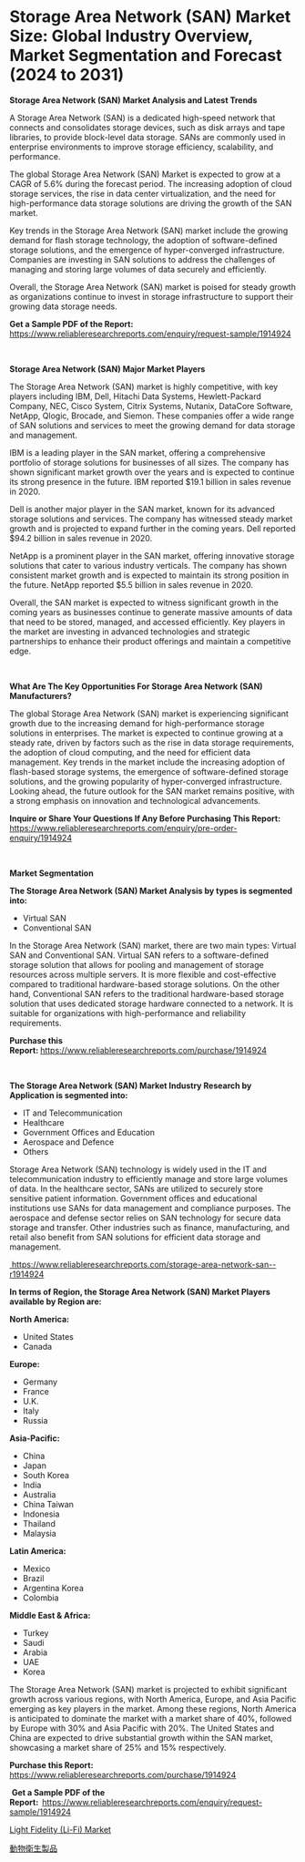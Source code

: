 <p><h1>Storage Area Network (SAN) Market Size: Global Industry Overview, Market Segmentation and Forecast (2024 to 2031)</h1></p><p><strong>Storage Area Network (SAN) Market Analysis and Latest Trends</strong></p>
<p><p>A Storage Area Network (SAN) is a dedicated high-speed network that connects and consolidates storage devices, such as disk arrays and tape libraries, to provide block-level data storage. SANs are commonly used in enterprise environments to improve storage efficiency, scalability, and performance.</p><p>The global Storage Area Network (SAN) Market is expected to grow at a CAGR of 5.6% during the forecast period. The increasing adoption of cloud storage services, the rise in data center virtualization, and the need for high-performance data storage solutions are driving the growth of the SAN market.</p><p>Key trends in the Storage Area Network (SAN) market include the growing demand for flash storage technology, the adoption of software-defined storage solutions, and the emergence of hyper-converged infrastructure. Companies are investing in SAN solutions to address the challenges of managing and storing large volumes of data securely and efficiently.</p><p>Overall, the Storage Area Network (SAN) market is poised for steady growth as organizations continue to invest in storage infrastructure to support their growing data storage needs.</p></p>
<p><strong>Get a Sample PDF of the Report:&nbsp;</strong> <a href="https://www.reliableresearchreports.com/enquiry/request-sample/1914924">https://www.reliableresearchreports.com/enquiry/request-sample/1914924</a></p>
<p>&nbsp;</p>
<p><strong>Storage Area Network (SAN) Major Market Players</strong></p>
<p><p>The Storage Area Network (SAN) market is highly competitive, with key players including IBM, Dell, Hitachi Data Systems, Hewlett-Packard Company, NEC, Cisco System, Citrix Systems, Nutanix, DataCore Software, NetApp, Qlogic, Brocade, and Siemon. These companies offer a wide range of SAN solutions and services to meet the growing demand for data storage and management.</p><p>IBM is a leading player in the SAN market, offering a comprehensive portfolio of storage solutions for businesses of all sizes. The company has shown significant market growth over the years and is expected to continue its strong presence in the future. IBM reported $19.1 billion in sales revenue in 2020.</p><p>Dell is another major player in the SAN market, known for its advanced storage solutions and services. The company has witnessed steady market growth and is projected to expand further in the coming years. Dell reported $94.2 billion in sales revenue in 2020.</p><p>NetApp is a prominent player in the SAN market, offering innovative storage solutions that cater to various industry verticals. The company has shown consistent market growth and is expected to maintain its strong position in the future. NetApp reported $5.5 billion in sales revenue in 2020.</p><p>Overall, the SAN market is expected to witness significant growth in the coming years as businesses continue to generate massive amounts of data that need to be stored, managed, and accessed efficiently. Key players in the market are investing in advanced technologies and strategic partnerships to enhance their product offerings and maintain a competitive edge.</p></p>
<p>&nbsp;</p>
<p><strong>What Are The Key Opportunities For Storage Area Network (SAN) Manufacturers?</strong></p>
<p><p>The global Storage Area Network (SAN) market is experiencing significant growth due to the increasing demand for high-performance storage solutions in enterprises. The market is expected to continue growing at a steady rate, driven by factors such as the rise in data storage requirements, the adoption of cloud computing, and the need for efficient data management. Key trends in the market include the increasing adoption of flash-based storage systems, the emergence of software-defined storage solutions, and the growing popularity of hyper-converged infrastructure. Looking ahead, the future outlook for the SAN market remains positive, with a strong emphasis on innovation and technological advancements.</p></p>
<p><strong>Inquire or Share Your Questions If Any Before Purchasing This Report:</strong> <a href="https://www.reliableresearchreports.com/enquiry/pre-order-enquiry/1914924">https://www.reliableresearchreports.com/enquiry/pre-order-enquiry/1914924</a></p>
<p>&nbsp;</p>
<p><strong>Market Segmentation</strong></p>
<p><strong>The Storage Area Network (SAN) Market Analysis by types is segmented into:</strong></p>
<p><ul><li>Virtual SAN</li><li>Conventional SAN</li></ul></p>
<p><p>In the Storage Area Network (SAN) market, there are two main types: Virtual SAN and Conventional SAN. Virtual SAN refers to a software-defined storage solution that allows for pooling and management of storage resources across multiple servers. It is more flexible and cost-effective compared to traditional hardware-based storage solutions. On the other hand, Conventional SAN refers to the traditional hardware-based storage solution that uses dedicated storage hardware connected to a network. It is suitable for organizations with high-performance and reliability requirements.</p></p>
<p><strong>Purchase this Report:&nbsp;</strong><a href="https://www.reliableresearchreports.com/purchase/1914924">https://www.reliableresearchreports.com/purchase/1914924</a></p>
<p>&nbsp;</p>
<p><strong>The Storage Area Network (SAN) Market Industry Research by Application is segmented into:</strong></p>
<p><ul><li>IT and Telecommunication</li><li>Healthcare</li><li>Government Offices and Education</li><li>Aerospace and Defence</li><li>Others</li></ul></p>
<p><p>Storage Area Network (SAN) technology is widely used in the IT and telecommunication industry to efficiently manage and store large volumes of data. In the healthcare sector, SANs are utilized to securely store sensitive patient information. Government offices and educational institutions use SANs for data management and compliance purposes. The aerospace and defense sector relies on SAN technology for secure data storage and transfer. Other industries such as finance, manufacturing, and retail also benefit from SAN solutions for efficient data storage and management.</p></p>
<p><a href="https://www.reliableresearchreports.com/storage-area-network-san--r1914924">&nbsp;https://www.reliableresearchreports.com/storage-area-network-san--r1914924</a></p>
<p><strong>In terms of Region, the Storage Area Network (SAN) Market Players available by Region are:</strong></p>
<p>
    <p> <strong> North America: </strong>
        <ul>
            <li>United States</li>
            <li>Canada</li>
        </ul>
        </p> 
    <p> <strong> Europe: </strong>
        <ul>
            <li>Germany</li>
            <li>France</li>
            <li>U.K.</li>
            <li>Italy</li>
            <li>Russia</li>
        </ul>
        </p> 
    <p> <strong> Asia-Pacific: </strong>
        <ul>
            <li>China</li>
            <li>Japan</li>
            <li>South Korea</li>
            <li>India</li>
            <li>Australia</li>
            <li>China Taiwan</li>
            <li>Indonesia</li>
            <li>Thailand</li>
            <li>Malaysia</li>
        </ul>
        </p> 
    <p> <strong> Latin America: </strong>
        <ul>
            <li>Mexico</li>
            <li>Brazil</li>
            <li>Argentina Korea</li>
            <li>Colombia</li>
        </ul>
        </p> 
    <p> <strong> Middle East & Africa: </strong>
        <ul>
            <li>Turkey</li>
            <li>Saudi</li>
            <li>Arabia</li>
            <li>UAE</li>
            <li>Korea</li>
        </ul>
    </p>
    </p>
<p><p>The Storage Area Network (SAN) market is projected to exhibit significant growth across various regions, with North America, Europe, and Asia Pacific emerging as key players in the market. Among these regions, North America is anticipated to dominate the market with a market share of 40%, followed by Europe with 30% and Asia Pacific with 20%. The United States and China are expected to drive substantial growth within the SAN market, showcasing a market share of 25% and 15% respectively.</p></p>
<p><strong>Purchase this Report: </strong><a href="https://www.reliableresearchreports.com/purchase/1914924">https://www.reliableresearchreports.com/purchase/1914924</a></p>
<p>&nbsp;<strong>Get a Sample PDF of the Report:&nbsp;&nbsp;</strong><a href="https://www.reliableresearchreports.com/enquiry/request-sample/1914924">https://www.reliableresearchreports.com/enquiry/request-sample/1914924</a></p>
<p><strong></strong></p>
<p><p><a href="https://github.com/RickHolmes3/Market-Research-Report-List-4/blob/main/light-fidelity-li-fi-market.md">Light Fidelity (Li-Fi) Market</a></p><p><a href="https://medium.com/@jackrichards5445/%E5%8B%95%E7%89%A9%E7%94%A8%E8%A1%9B%E7%94%9F%E8%A3%BD%E5%93%81%E5%B8%82%E5%A0%B4%E8%A6%8F%E6%A8%A1-cagr-%E3%83%88%E3%83%AC%E3%83%B3%E3%83%89-2024-2030-a0a1ed3611ea">動物衛生製品</a></p></p>